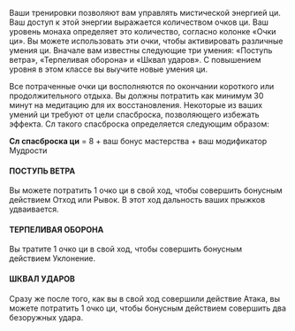 Ваши тренировки позволяют вам управлять мистической энергией ци. Ваш доступ к этой энергии выражается количеством очков ци. Ваш уровень монаха определяет это количество, согласно колонке «Очки ци». Вы можете использовать эти очки, чтобы активировать различные умения ци. Вначале вам известны следующие три умения: «Поступь ветра», «Терпеливая оборона» и «Шквал ударов». С повышением уровня в этом классе вы выучите новые умения ци.

Все потраченные очки ци восполняются по окончании короткого или продолжительного отдыха. Вы должны потратить как минимум 30 минут на медитацию для их восстановления. Некоторые из ваших умений ци требуют от цели спасброска, позволяющего избежать эффекта. Сл такого спасброска определяется следующим образом:

**Сл спасброска ци** = 8 + ваш бонус мастерства + ваш модификатор Мудрости

#### ПОСТУПЬ ВЕТРА

Вы можете потратить 1 очко ци в свой ход, чтобы совершить бонусным действием Отход или Рывок. В этот ход дальность ваших прыжков удваивается.

#### ТЕРПЕЛИВАЯ ОБОРОНА

Вы тратите 1 очко ци в свой ход, чтобы совершить бонусным действием Уклонение.

#### ШКВАЛ УДАРОВ

Сразу же после того, как вы в свой ход совершили действие Атака, вы можете потратить 1 очко ци, чтобы бонусным действием совершить два безоружных удара.